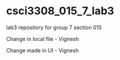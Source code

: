 # csci3308_015_7_lab3
lab3 repository for group 7 section 015


Change in local file - Vignesh

Change made in UI - Vignesh

